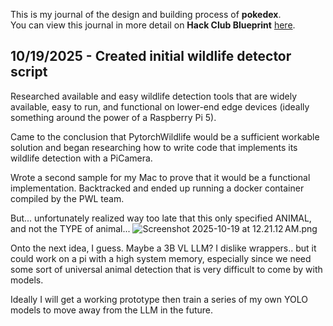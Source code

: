 <!--
  ===================    !!READ THIS NOTICE!!   ====================
  DO NOT edit this file manually. Your changes WILL BE OVERWRITTEN!
  This journal is auto generated and updated by Hack Club Blueprint.
  To edit this file, please edit your journal entries on Blueprint.
  ==================================================================
-->

This is my journal of the design and building process of **pokedex**.  
You can view this journal in more detail on **Hack Club Blueprint** [here](https://blueprint.hackclub.com/projects/626).


## 10/19/2025 - Created initial wildlife detector script  

Researched available and easy wildlife detection tools that are widely available, easy to run, and functional on lower-end edge devices (ideally something around the power of a Raspberry Pi 5).

Came to the conclusion that PytorchWildlife would be a sufficient workable solution and began researching how to write code that implements its wildlife detection with a PiCamera.

Wrote a second sample for my Mac to prove that it would be a functional implementation.
Backtracked and ended up running a docker container compiled by the PWL team.

But... unfortunately realized way too late that this only specified ANIMAL, and not the TYPE of animal...
![Screenshot 2025-10-19 at 12.21.12 AM.png](https://blueprint.hackclub.com/user-attachments/blobs/proxy/eyJfcmFpbHMiOnsiZGF0YSI6MzE3OSwicHVyIjoiYmxvYl9pZCJ9fQ==--bd23b7f848db54ad2418307f4fb497a2d5b17ca5/Screenshot%202025-10-19%20at%2012.21.12%E2%80%AFAM.png)

Onto the next idea, I guess. Maybe a 3B VL LLM? I dislike wrappers.. but it could work on a pi with a high system memory, especially since we need some sort of universal animal detection that is very difficult to come by with models.

Ideally I will get a working prototype then train a series of my own YOLO models to move away from the LLM in the future.  


